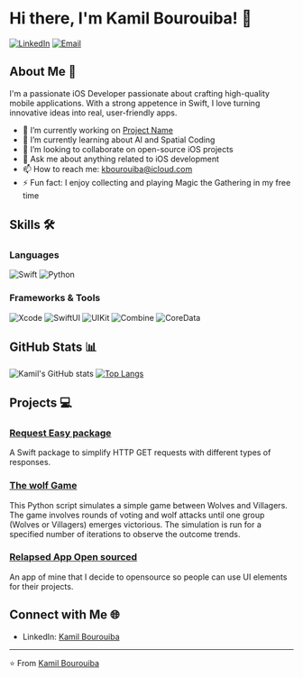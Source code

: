 # Hi there, I'm Kamil Bourouiba! 👋

[![LinkedIn](https://img.shields.io/badge/LinkedIn-000000?style=for-the-badge&logo=linkedin&logoColor=0A66C2)](https://www.linkedin.com/in/kamil-bourouiba/)
[![Email](https://img.shields.io/badge/Email-000000?style=for-the-badge&logo=gmail&logoColor=EA4335)](mailto:kbourouiba@icloud.com)

## About Me 🚀

I'm a passionate iOS Developer passionate about crafting high-quality mobile applications. With a strong appetence in Swift, I love turning innovative ideas into real, user-friendly apps.

- 🔭 I’m currently working on [Project Name]([https://github.com/KamilBourouiba/RequestEasy])
- 🌱 I’m currently learning about AI and Spatial Coding
- 👯 I’m looking to collaborate on open-source iOS projects
- 💬 Ask me about anything related to iOS development
- 📫 How to reach me: [kbourouiba@icloud.com](mailto:kbourouiba@icloud.com)
- ⚡ Fun fact: I enjoy collecting and playing Magic the Gathering in my free time

## Skills 🛠️

### Languages
![Swift](https://img.shields.io/badge/Swift-FA7343?style=for-the-badge&logo=swift&logoColor=white)
![Python](https://img.shields.io/badge/Python-3776AB?style=for-the-badge&logo=python&logoColor=white)

### Frameworks & Tools
![Xcode](https://img.shields.io/badge/Xcode-1575F9?style=for-the-badge&logo=xcode&logoColor=white)
![SwiftUI](https://img.shields.io/badge/SwiftUI-000000?style=for-the-badge&logo=swift&logoColor=white)
![UIKit](https://img.shields.io/badge/UIKit-2396F3?style=for-the-badge&logo=uikit&logoColor=white)
![Combine](https://img.shields.io/badge/Combine-000000?style=for-the-badge&logo=apple&logoColor=white)
![CoreData](https://img.shields.io/badge/CoreData-1575F9?style=for-the-badge&logo=apple&logoColor=white)

## GitHub Stats 📊

![Kamil's GitHub stats](https://github-readme-stats.vercel.app/api?username=KamilBourouiba&show_icons=true&theme=radical)
[![Top Langs](https://github-readme-stats.vercel.app/api/top-langs/?username=KamilBourouiba&layout=compact&theme=radical)](https://github.com/anuraghazra/github-readme-stats)

## Projects 💻

### [Request Easy package]([https://github.com/KamilBourouiba/RequestEasy])
A Swift package to simplify HTTP GET requests with different types of responses.

### [The wolf Game]([[https://github.com/yourgithubusername/project2]])
This Python script simulates a simple game between Wolves and Villagers. The game involves rounds of voting and wolf attacks until one group (Wolves or Villagers) emerges victorious. The simulation is run for a specified number of iterations to observe the outcome trends.

### [Relapsed App Open sourced]([https://github.com/yourgithubusername/project3](https://github.com/KamilBourouiba/Relapsed-OpenSourced))
An app of mine that I decide to opensource so people can use UI elements for their projects.

## Connect with Me 🌐

- LinkedIn: [Kamil Bourouiba]([https://www.linkedin.com/in/yourlinkedinprofile](https://www.linkedin.com/in/kamil-bourouiba/))

---

⭐️ From [Kamil Bourouiba]([https://github.com/yourgithubusername](https://github.com/KamilBourouiba/))
